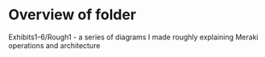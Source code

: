 # Overview of folder 
Exhibits1-6/Rough1 - a series of diagrams I made roughly explaining Meraki operations and architecture
